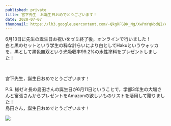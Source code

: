 ```yaml
---
published: private
title: 宮下先生　お誕生日おめでとうございます！
date: 2020-07-07
thumbnail: https://lh3.googleusercontent.com/-QkgRFGDK_Ng/XwPmYqNbdQI/AAAAAAAAT2U/V-6-4FBjC4gLNn6qAX3PV5BWPFRXC0k8wCE0YBhgLKq4EAL1OcqzfaI2_Wmts1DTLBHu_cCjoPy4FCxz2e_w21TcDghVRPFebluDUyHTyPvgdXKV7FN2FJho_TQyKLI0lBqc2r2yPbVZcDSW0LsLnJO86vMpVvkf3JL_K0ezFwkoqnKEhKmYuKZe9faS-kVp75i_c8IT6lcLYPq4iQ8SSz4q436KJBpTwgGu8UTv51_PvjeD1ZxPQxFdetvuEIwuLtMtayZJany6ZcC8TkSPS8HmSMfRAM1tncntRp7eraIr7cIExWiWeesYbmqGjs9Cdh5lDaR7nKOtb-Y4SXpM_YsbGrPfN-xP-871KOUs44ukXXMlp7mkdysITT9zW9YfLMO0IOnIt3yX-FZdYOMrEMsZXADXIz9eAT5Cj-vhsc9gyWGRqnKN_tt5V5dm76PzSc5-hObvXdghAShx6oCPe_nYRtq2Mke5Loh_P8xSr9iBlcc7w4BtSPE-T5-8pwLx3BppzblbT46Inh_1qizLevfW8YqSevvt-BlXOx5RuX0DkxbTPZ0dotrL9bqx1ByGuGqAPtXbE_obmnIMH6ZEQi_WZWbIXRHBLyPJ4zP53YaXlZDwoKKZY5f5lATzwA8EIYkMGgH59Ay7iawBWlSAjKPTcHYEoLQ_P34meLcrqj-y8IXvzYe2TNWzBjCHK2byuobSUZu4vGqpkhebC8sT1Lvqpp_czCUcrr5a3Xz27YBDnm1uS0Xd_MSX-azpMYqB0__tbHd6e8FbLTe0HpCM8MKnPj_gF/%25E5%25AE%25AE%25E4%25B8%258B%25E8%25AA%2595%25E7%2594%259F%25E6%2597%25A5.png
---
```

6月13日に先生の誕生日お祝いをゼミ終了後，オンラインで行いました！\
白と黒のセットという学生の粋な計らいにより白としてHakuというウォッカを，黒として黒色無双という光吸収率99.2%の水性塗料をプレゼントしました！

![]()

\
宮下先生，誕生日おめでとうございます！

P.S. 総ゼミ長の島田さんの誕生日が6月11日ということで，学部3年生の大塲さんと富張さんからプレゼントをAmazonの欲しいものリストを活用して贈りました！\
島田さん，誕生日おめでとうございます！

![](https://lh3.googleusercontent.com/-uBLypC2VRAI/XwPmYoMLptI/AAAAAAAAT2Y/LYSl4esR2r0HhUtwct4j5Abdx5crIwTsgCE0YBhgLKq4EAL1Ocqz4_EabctBbwtKls6yZq9I9GyXoKAH866YO_kcUt8_8VhmIjlkBEmcYczNZvJahn_6K37ZTXtk07bhNMunmcUSkT2eFt7blhwpn08AENcTDy2QMHpRkdZhXJhiJIh2RzPxWiL7IVHRq--KgTJUwZhZMN2GV0cmAIFQmRV_l4JVwhLwk9kHxrZMQy4CImURA84xmWphuFy5RTkO9kWfm7swqj30Op6Vo2h_y6qaooiIXBz8vM0v5xmijtZj3-gllKBxSaCrnd43yPYFD_-0IYtNAau-rnZPYN1b2drpJufnauHJ4lUpKJPOnBCkbZwNz2JACtQ03ki9_3-egz2g4uaHsSOGBRisg5rZidMwenDcCopvjn10Zl6dqg8DL_xS7-LttaA1LJRNrgkszEvX38B_E4PM1P1CBWTOjs_UOr8YCr55fNp6k-h_h8Rxhl0lLFDAw6mCcBHaF2NTX6s48xV3JL0Kr4WN81cVl1df3ZC6qJdpgZ5SpZe04fA_YwpNao3fSf1H5rQb9DBHd8ByhStoI8jQ7l05UGcf1Z5Phza9d4UVRCiTgGiop6yXBWTDx5WY63wxgmhIVcv42FPaKXnNulDY90w2pmqYKCnuSHA_ybU2ivdw0t1nZh0kZU0KAcC7trF_tskVT4spBMZUu8wygwjeoipU6OzlR102l14gn38q-w9IRfA9YlDjTqQVJxkkqQ9yhtG7JpQCypAFKmKGP5MhrEat8BRo9MJPSj_gF/%25E5%25B3%25B6%25E7%2594%25B0%25E8%25AA%2595%25E3%2583%2597%25E3%2583%25AC.png)